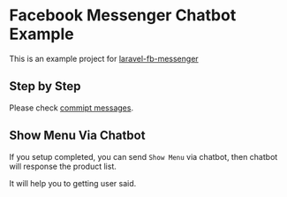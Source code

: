 # Facebook Messenger Chatbot Example
This is an example project for [laravel-fb-messenger](https://github.com/CasperLaiTW/laravel-fb-messenger)


## Step by Step
Please check [commipt messages](https://github.com/CasperLaiTW/fb-messenger-demo/commits/master).


## Show Menu Via Chatbot
If you setup completed, you can send `Show Menu` via chatbot, then chatbot will response the product list.

It will help you to getting user said.
